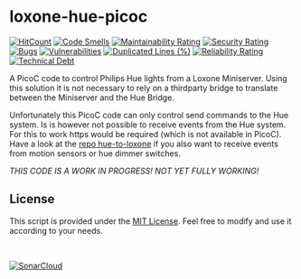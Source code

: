 # loxone-hue-picoc

[![HitCount](https://hits.dwyl.com/marcelschreiner/loxone-hue-picoc.svg?style=flat)](http://hits.dwyl.com/marcelschreiner/loxone-hue-picoc)
[![Code Smells](https://sonarcloud.io/api/project_badges/measure?project=marcelschreiner_loxone-hue-picoc&metric=code_smells)](https://sonarcloud.io/summary/new_code?id=marcelschreiner_loxone-hue-picoc)
[![Maintainability Rating](https://sonarcloud.io/api/project_badges/measure?project=marcelschreiner_loxone-hue-picoc&metric=sqale_rating)](https://sonarcloud.io/summary/new_code?id=marcelschreiner_loxone-hue-picoc)
[![Security Rating](https://sonarcloud.io/api/project_badges/measure?project=marcelschreiner_loxone-hue-picoc&metric=security_rating)](https://sonarcloud.io/summary/new_code?id=marcelschreiner_loxone-hue-picoc)
[![Bugs](https://sonarcloud.io/api/project_badges/measure?project=marcelschreiner_loxone-hue-picoc&metric=bugs)](https://sonarcloud.io/summary/new_code?id=marcelschreiner_loxone-hue-picoc)
[![Vulnerabilities](https://sonarcloud.io/api/project_badges/measure?project=marcelschreiner_loxone-hue-picoc&metric=vulnerabilities)](https://sonarcloud.io/summary/new_code?id=marcelschreiner_loxone-hue-picoc)
[![Duplicated Lines (%)](https://sonarcloud.io/api/project_badges/measure?project=marcelschreiner_loxone-hue-picoc&metric=duplicated_lines_density)](https://sonarcloud.io/summary/new_code?id=marcelschreiner_loxone-hue-picoc)
[![Reliability Rating](https://sonarcloud.io/api/project_badges/measure?project=marcelschreiner_loxone-hue-picoc&metric=reliability_rating)](https://sonarcloud.io/summary/new_code?id=marcelschreiner_loxone-hue-picoc)
[![Technical Debt](https://sonarcloud.io/api/project_badges/measure?project=marcelschreiner_loxone-hue-picoc&metric=sqale_index)](https://sonarcloud.io/summary/new_code?id=marcelschreiner_loxone-hue-picoc)


A PicoC code to control Philips Hue lights from a Loxone Miniserver. Using this solution it is not necessary to rely on a thirdparty bridge to translate between the Miniserver and the Hue Bridge.

Unfortunately this PicoC code can only control send commands to the Hue system. Is is however not possible to receive events from the Hue system. For this to work https would be required (which is not available in PicoC).
Have a look at the [repo hue-to-loxone](https://github.com/marcelschreiner/hue-to-loxone) if you also want to receive events from motion sensors or hue dimmer switches.


*THIS CODE IS A WORK IN PROGRESS! NOT YET FULLY WORKING!*


## License

This script is provided under the [MIT License](LICENSE.md). Feel free to modify and use it according to your needs.

<br />

[![SonarCloud](https://sonarcloud.io/images/project_badges/sonarcloud-black.svg)](https://sonarcloud.io/summary/new_code?id=marcelschreiner_loxone-hue-picoc)
